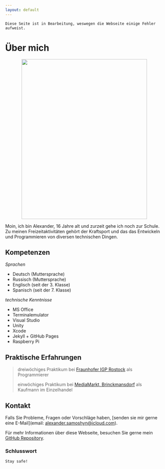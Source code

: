 ```yaml
---
layout: default
---
```


```
Diese Seite ist in Bearbeitung, weswegen die Webseite einige Fehler aufweist.
```


# Über mich

<p align="center">
  <img width="400" height="510" src="https://user-images.githubusercontent.com/77727815/107643352-4edd5180-6c76-11eb-9ebc-abec57388313.jpg">
</p>


Moin, ich bin Alexander, 16 Jahre alt und zurzeit gehe ich noch zur Schule. Zu meinen Freizeitaktivitäten gehört der Kraftsport und das das Entwickeln und Programmieren von diversen technischen Dingen.


## Kompetenzen

  _Sprachen_


*   Deutsch (Muttersprache)
*   Russisch (Muttersprache)
*   Englisch (seit der 3. Klasse)
*   Spanisch (seit der 7. Klasse)

  _technische Kenntnisse_

*   MS Office
*   Terminalemulator
*   Visual Studio
*   Unity
*   Xcode
*   Jekyll + GitHub Pages
*   Raspberry Pi


## Praktische Erfahrungen 

> dreiwöchiges Praktikum bei [Fraunhofer IGP Rostock](https://www.igp.fraunhofer.de) als Programmierer 
>
> einwöchiges Praktikum bei [MediaMarkt, Brinckmansdorf](https://www.mediamarkt.de/markt/rostock-brinckmansdorf) als Kaufmann im Einzelhandel


## Kontakt

Falls Sie Probleme, Fragen oder Vorschläge haben, [senden sie mir gerne eine E-Mail](email: alexander.samoshyn@icloud.com).

Für mehr Informationen über diese Webseite, besuchen Sie gerne mein [GitHub Repository](https://github.com/alexandersamoshyn/alexandersamoshyn.github.io).


### Schlusswort

```
Stay safe!
```

